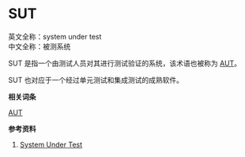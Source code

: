 
# SUT

英文全称：system under test  
中文全称：被测系统

SUT 是指一个由测试人员对其进行测试验证的系统，该术语也被称为 [AUT](A/AUT.md)。

SUT 也对应于一个经过单元测试和集成测试的成熟软件。

**相关词条**

[AUT](A/AUT.md)

**参考资料**

1. [System Under Test](https://www.tutorialspoint.com/software_testing_dictionary/system_under_test.htm)

